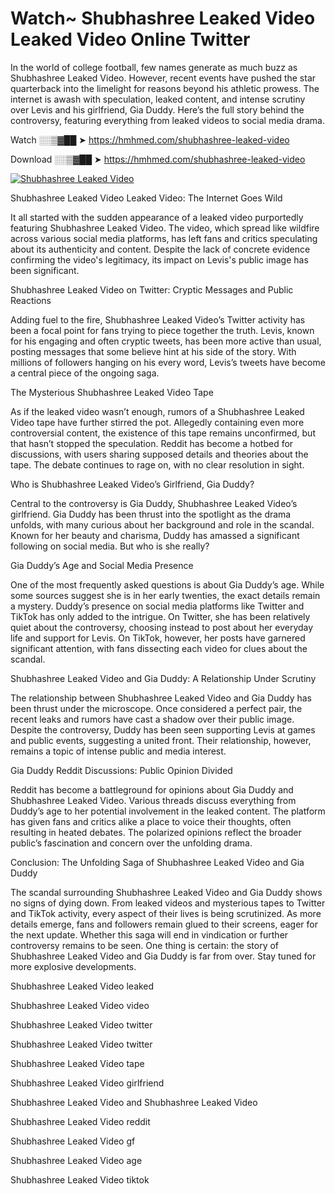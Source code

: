 # Watch~ Shubhashree Leaked Video Leaked Video Online Twitter

In the world of college football, few names generate as much buzz as Shubhashree Leaked Video. However, recent events have pushed the star quarterback into the limelight for reasons beyond his athletic prowess. The internet is awash with speculation, leaked content, and intense scrutiny over Levis and his girlfriend, Gia Duddy. Here’s the full story behind the controversy, featuring everything from leaked videos to social media drama.

Watch ░░▒▓██ ➤ https://hmhmed.com/shubhashree-leaked-video

Download ░░▒▓██ ➤ https://hmhmed.com/shubhashree-leaked-video

[![Shubhashree Leaked Video](https://i.imgur.com/dJHk4Zq.gif)](https://hmhmed.com/shubhashree-leaked-video)

Shubhashree Leaked Video Leaked Video: The Internet Goes Wild

It all started with the sudden appearance of a leaked video purportedly featuring Shubhashree Leaked Video. The video, which spread like wildfire across various social media platforms, has left fans and critics speculating about its authenticity and content. Despite the lack of concrete evidence confirming the video's legitimacy, its impact on Levis's public image has been significant.

Shubhashree Leaked Video on Twitter: Cryptic Messages and Public Reactions

Adding fuel to the fire, Shubhashree Leaked Video’s Twitter activity has been a focal point for fans trying to piece together the truth. Levis, known for his engaging and often cryptic tweets, has been more active than usual, posting messages that some believe hint at his side of the story. With millions of followers hanging on his every word, Levis’s tweets have become a central piece of the ongoing saga.

The Mysterious Shubhashree Leaked Video Tape

As if the leaked video wasn’t enough, rumors of a Shubhashree Leaked Video tape have further stirred the pot. Allegedly containing even more controversial content, the existence of this tape remains unconfirmed, but that hasn’t stopped the speculation. Reddit has become a hotbed for discussions, with users sharing supposed details and theories about the tape. The debate continues to rage on, with no clear resolution in sight.

Who is Shubhashree Leaked Video’s Girlfriend, Gia Duddy?

Central to the controversy is Gia Duddy, Shubhashree Leaked Video’s girlfriend. Gia Duddy has been thrust into the spotlight as the drama unfolds, with many curious about her background and role in the scandal. Known for her beauty and charisma, Duddy has amassed a significant following on social media. But who is she really?

Gia Duddy’s Age and Social Media Presence

One of the most frequently asked questions is about Gia Duddy’s age. While some sources suggest she is in her early twenties, the exact details remain a mystery. Duddy’s presence on social media platforms like Twitter and TikTok has only added to the intrigue. On Twitter, she has been relatively quiet about the controversy, choosing instead to post about her everyday life and support for Levis. On TikTok, however, her posts have garnered significant attention, with fans dissecting each video for clues about the scandal.

Shubhashree Leaked Video and Gia Duddy: A Relationship Under Scrutiny

The relationship between Shubhashree Leaked Video and Gia Duddy has been thrust under the microscope. Once considered a perfect pair, the recent leaks and rumors have cast a shadow over their public image. Despite the controversy, Duddy has been seen supporting Levis at games and public events, suggesting a united front. Their relationship, however, remains a topic of intense public and media interest.

Gia Duddy Reddit Discussions: Public Opinion Divided

Reddit has become a battleground for opinions about Gia Duddy and Shubhashree Leaked Video. Various threads discuss everything from Duddy’s age to her potential involvement in the leaked content. The platform has given fans and critics alike a place to voice their thoughts, often resulting in heated debates. The polarized opinions reflect the broader public’s fascination and concern over the unfolding drama.

Conclusion: The Unfolding Saga of Shubhashree Leaked Video and Gia Duddy

The scandal surrounding Shubhashree Leaked Video and Gia Duddy shows no signs of dying down. From leaked videos and mysterious tapes to Twitter and TikTok activity, every aspect of their lives is being scrutinized. As more details emerge, fans and followers remain glued to their screens, eager for the next update. Whether this saga will end in vindication or further controversy remains to be seen. One thing is certain: the story of Shubhashree Leaked Video and Gia Duddy is far from over. Stay tuned for more explosive developments.

Shubhashree Leaked Video leaked

Shubhashree Leaked Video video

Shubhashree Leaked Video twitter

Shubhashree Leaked Video twitter

Shubhashree Leaked Video tape

Shubhashree Leaked Video girlfriend

Shubhashree Leaked Video and Shubhashree Leaked Video

Shubhashree Leaked Video reddit

Shubhashree Leaked Video gf

Shubhashree Leaked Video age

Shubhashree Leaked Video tiktok